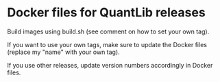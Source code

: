 # Docker files for QuantLib releases

Build images using build.sh (see comment on how to set your own tag). 

If you want to use your own tags, make sure to update the Docker files (replace my "name" with your own tag).

If you use other releases, update version numbers accordingly in Docker files.

